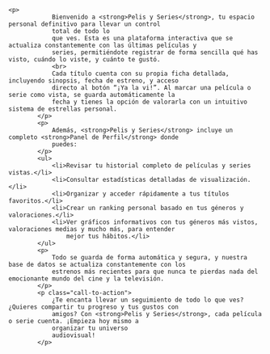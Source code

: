     <p>
                Bienvenido a <strong>Pelis y Series</strong>, tu espacio personal definitivo para llevar un control
                total de todo lo
                que ves. Esta es una plataforma interactiva que se actualiza constantemente con las últimas películas y
                series, permitiéndote registrar de forma sencilla qué has visto, cuándo lo viste, y cuánto te gustó.
                <br>
                Cada título cuenta con su propia ficha detallada, incluyendo sinopsis, fecha de estreno, y acceso
                directo al botón “¡Ya la vi!”. Al marcar una película o serie como vista, se guarda automáticamente la
                fecha y tienes la opción de valorarla con un intuitivo sistema de estrellas personal.
            </p>
            <p>
                Además, <strong>Pelis y Series</strong> incluye un completo <strong>Panel de Perfil</strong> donde
                puedes:
            </p>
            <ul>
                <li>Revisar tu historial completo de películas y series vistas.</li>
                <li>Consultar estadísticas detalladas de visualización.</li>
                <li>Organizar y acceder rápidamente a tus títulos favoritos.</li>
                <li>Crear un ranking personal basado en tus géneros y valoraciones.</li>
                <li>Ver gráficos informativos con tus géneros más vistos, valoraciones medias y mucho más, para entender
                    mejor tus hábitos.</li>
            </ul>
            <p>
                Todo se guarda de forma automática y segura, y nuestra base de datos se actualiza constantemente con los
                estrenos más recientes para que nunca te pierdas nada del emocionante mundo del cine y la televisión.
            </p>
            <p class="call-to-action">
                ¿Te encanta llevar un seguimiento de todo lo que ves? ¿Quieres compartir tu progreso y tus gustos con
                amigos? Con <strong>Pelis y Series</strong>, cada película o serie cuenta. ¡Empieza hoy mismo a
                organizar tu universo
                audiovisual!
            </p>
